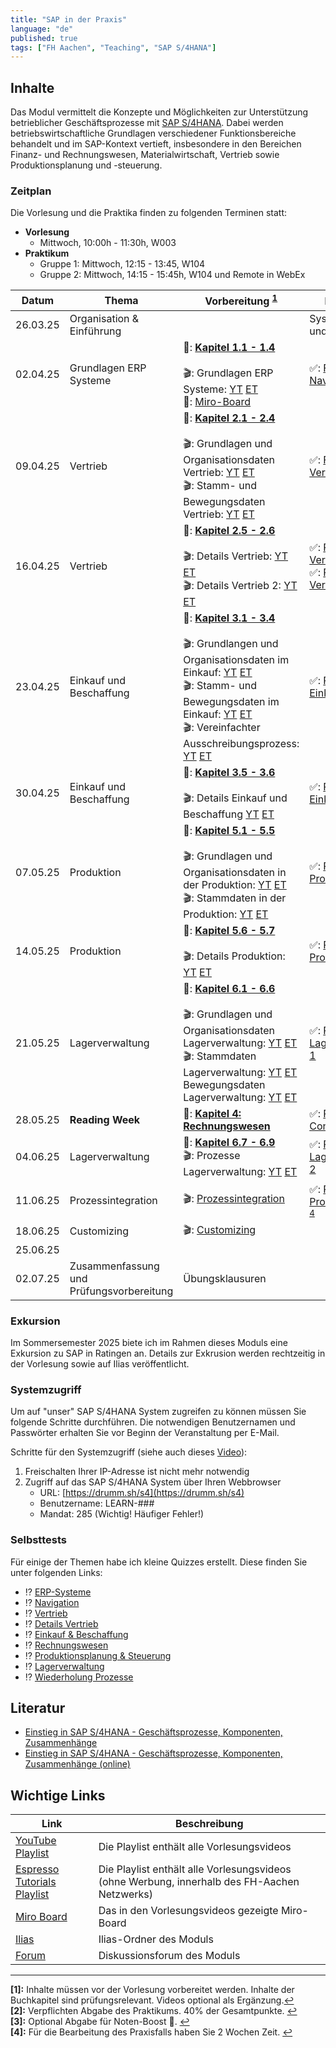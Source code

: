 ```yaml
---
title: "SAP in der Praxis"
language: "de"
published: true
tags: ["FH Aachen", "Teaching", "SAP S/4HANA"]
---
```


## Inhalte

Das Modul vermittelt die Konzepte und Möglichkeiten zur Unterstützung
betrieblicher Geschäftsprozesse mit [SAP
S/4HANA](https://en.wikipedia.org/wiki/SAP_S/4HANA). Dabei werden
betriebswirtschaftliche Grundlagen verschiedener Funktionsbereiche behandelt
und im SAP-Kontext vertieft, insbesondere in den Bereichen Finanz- und
Rechnungswesen, Materialwirtschaft, Vertrieb sowie Produktionsplanung und
-steuerung.

### Zeitplan

Die Vorlesung und die Praktika finden zu folgenden Terminen statt:

- **Vorlesung**
  - Mittwoch, 10:00h - 11:30h, W003
- **Praktikum**
  - Gruppe 1: Mittwoch, 12:15 - 13:45, W104
  - Gruppe 2: Mittwoch, 14:15 - 15:45h, W104 und Remote in WebEx

| Datum    | Thema                                    | Vorbereitung <sup id="a1">[1](#f1)</sup>                                                                                                                                                                                                                                                                                                                                                                                                                                                                                                                                                                  | Praktikum <sup id="a2">[2](#f2)</sup>                                                                                                        | Abgabe <sup id="a3">[3](#f3)</sup>           |
| -------- | ---------------------------------------- | --------------------------------------------------------------------------------------------------------------------------------------------------------------------------------------------------------------------------------------------------------------------------------------------------------------------------------------------------------------------------------------------------------------------------------------------------------------------------------------------------------------------------------------------------------------------------------------------------------- | -------------------------------------------------------------------------------------------------------------------------------------------- | -------------------------------------------- |
| 26.03.25 | Organisation & Einführung                |                                                                                                                                                                                                                                                                                                                                                                                                                                                                                                                                                                                                           | Systemzugang und ERP-Game                                                                                                                    |                                              |
| 02.04.25 | Grundlagen ERP Systeme                   | 📕: **[Kapitel 1.1 - 1.4](https://ebookcentral.proquest.com/lib/aachen/reader.action?docID=7132812&ppg=29)** <br/><br/>🎬: Grundlagen ERP Systeme: [YT](https://youtu.be/UC1czfAo_NM) [ET](https://et.training/dashboard/product/video/1103/details/737888307) <br/> 📝: [Miro-Board](https://miro.com/app/board/uXjVIIUnWxw=/)                                                                                                                                                                                                                                                                           | ✅: [Fallstudie Navigation](sap-in-der-praxis/case-study-navigation.pdf)                                                                     |                                              |
| 09.04.25 | Vertrieb                                 | 📕: **[Kapitel 2.1 - 2.4](https://ebookcentral.proquest.com/lib/aachen/reader.action?docID=7132812&ppg=105)** <br/><br/>🎬: Grundlagen und Organisationsdaten Vertrieb: [YT](https://youtu.be/kKLhCDz-0O0) [ET](https://et.training/dashboard/product/video/1103/details/737883287)<br/>🎬: Stamm- und Bewegungsdaten Vertrieb: [YT](https://youtu.be/qyHaVjo5aag) [ET](https://et.training/dashboard/product/video/1103/details/737881682)                                                                                                                                                               | ✅: [Fallstudie Vertrieb](sap-in-der-praxis/case-study-sales.pdf) <br/>                                                                      |                                              |
| 16.04.25 | Vertrieb                                 | 📕: **[Kapitel 2.5 - 2.6](https://ebookcentral.proquest.com/lib/aachen/reader.action?docID=7132812&ppg=105)**<br/><br/> 🎬: Details Vertrieb: [YT](https://youtu.be/gQ42MlvmK2Y) [ET](https://et.training/dashboard/product/video/1103/details/737878561)<br/> 🎬: Details Vertrieb 2: [YT](https://youtu.be/9CmiR8WV1V0) [ET](https://et.training/dashboard/product/video/1103/details/737875249)                                                                                                                                                                                                        | ✅: [Praxisfall Vertrieb 1](sap-in-der-praxis/tutorial-sales-1.pdf)<br/> ✅: [Praxisfall Vertrieb 2](sap-in-der-praxis/tutorial-sales-2.pdf) | Rekapitulation Praxisfall Vertrieb 1 & 2     |
| 23.04.25 | Einkauf und Beschaffung                  | 📕: **[Kapitel 3.1 - 3.4](https://ebookcentral.proquest.com/lib/aachen/reader.action?docID=7132812&ppg=199)**<br/><br/> 🎬: Grundlangen und Organisationsdaten im Einkauf: [YT](https://youtu.be/-BBgqO-JAwI) [ET](https://et.training/dashboard/product/video/1103/details/737874085)<br/>🎬: Stamm- und Bewegungsdaten im Einkauf: [YT](https://youtu.be/5XBIjopvC08) [ET](https://et.training/dashboard/product/video/1103/details/737872986)</br>🎬: Vereinfachter Ausschreibungsprozess: [YT](https://youtu.be/UQPu0Srbsow) [ET](https://et.training/dashboard/product/video/1103/details/737871992) | ✅: [Praxisfall Einkauf 1](sap-in-der-praxis/advanced-case-study-procurement.pdf)                                                            |                                              |
| 30.04.25 | Einkauf und Beschaffung                  | 📕: **[Kapitel 3.5 - 3.6](https://ebookcentral.proquest.com/lib/aachen/reader.action?docID=7132812&ppg=199)**<br/><br/> 🎬: Details Einkauf und Beschaffung [YT](https://youtu.be/LWo21SR3mms) [ET](https://et.training/dashboard/product/video/1103/details/737870009)                                                                                                                                                                                                                                                                                                                                   | ✅: [Praxisfall Einkauf 2](sap-in-der-praxis/tutorial-procurement.pdf)                                                                       | Rekapitulation Praxisfall Einkauf 2          |
| 07.05.25 | Produktion                               | 📕: **[Kapitel 5.1 - 5.5](https://ebookcentral.proquest.com/lib/aachen/reader.action?docID=7132812&ppg=375)**<br/><br/> 🎬: Grundlagen und Organisationsdaten in der Produktion: [YT](https://youtu.be/aizQCCbfL10) [ET](https://et.training/dashboard/product/video/1103/details/737867694) <br/> 🎬: Stammdaten in der Produktion: [YT](https://youtu.be/F7L6891WXPY) [ET](https://et.training/dashboard/product/video/1103/details/737864361)                                                                                                                                                          | ✅: [Praxisfall Produktion 1](sap-in-der-praxis/advanced-case-study-production.pdf)                                                          |                                              |
| 14.05.25 | Produktion                               | 📕: **[Kapitel 5.6 - 5.7](https://ebookcentral.proquest.com/lib/aachen/reader.action?docID=7132812&ppg=375)**<br/><br/> 🎬: Details Produktion: [YT](https://youtu.be/0dgUvE5MghI) [ET](https://et.training/dashboard/product/video/1103/details/737857463)                                                                                                                                                                                                                                                                                                                                               | ✅: [Praxisfall Produktion 2](sap-in-der-praxis/tutorial-production.pdf)                                                                     | Rekapitulation Praxisfall Produktion 2       |
| 21.05.25 | Lagerverwaltung                          | 📕: **[Kapitel 6.1 - 6.6](https://ebookcentral.proquest.com/lib/aachen/reader.action?docID=7132812&ppg=469)**<br/><br/> 🎬: Grundlagen und Organisationsdaten Lagerverwaltung: [YT](https://youtu.be/LOZhRZLwIIM) [ET](https://et.training/dashboard/product/video/1103/details/737853722) <br/> 🎬: Stammdaten Lagerverwaltung: [YT](https://youtu.be/DJznOxenWSk) [ET](https://et.training/dashboard/product/video/1103/details/737851489) <br/> Bewegungsdaten Lagerverwaltung: [YT](https://youtu.be/zswJgzK785A) [ET](https://et.training/dashboard/product/video/1103/details/737850408)            | ✅: [Praxisfall Lagerverwaltung 1](sap-in-der-praxis/advanced-case-study-warehouse-management.pdf)                                           |                                              |
| 28.05.25 | **Reading Week**                         | 📕: **[Kapitel 4: Rechnungswesen](https://ebookcentral.proquest.com/lib/aachen/reader.action?docID=7132812&ppg=277)**                                                                                                                                                                                                                                                                                                                                                                                                                                                                                     | ✅: [Praxisfall Controlling (TBD)]()                                                                                                         |                                              |
| 04.06.25 | Lagerverwaltung                          | 📕: **[Kapitel 6.7 - 6.9](https://ebookcentral.proquest.com/lib/aachen/reader.action?docID=7132812&ppg=469)** <br/> 🎬: Prozesse Lagerverwaltung: [YT](https://youtu.be/cbF9aSarf7I) [ET](https://et.training/dashboard/product/video/1103/details/737848915)                                                                                                                                                                                                                                                                                                                                             | ✅: [Praxisfall Lagerverwaltung 2](sap-in-der-praxis/tutorial-wm-1.pdf)                                                                      |                                              |
| 11.06.25 | Prozessintegration                       | 🎬: [Prozessintegration](https://youtu.be/PGIJz-mIL2s)                                                                                                                                                                                                                                                                                                                                                                                                                                                                                                                                                    | ✅: [Praxisfall Prozessintegration](sap-in-der-praxis/tutorial-process-integration.pdf) <sup id="a4">[4](#f4)</sup>                          | Rekapitulation Praxisfall Prozessintegration |
| 18.06.25 | Customizing                              | 🎬: [Customizing](https://youtu.be/n2CO5wT8DMc?feature=shared)                                                                                                                                                                                                                                                                                                                                                                                                                                                                                                                                            |                                                                                                                                              |                                              |
| 25.06.25 |                                          |                                                                                                                                                                                                                                                                                                                                                                                                                                                                                                                                                                                                           |                                                                                                                                              |                                              |
| 02.07.25 | Zusammenfassung und Prüfungsvorbereitung | Übungsklausuren                                                                                                                                                                                                                                                                                                                                                                                                                                                                                                                                                                                           |                                                                                                                                              |                                              |

### Exkursion

Im Sommersemester 2025 biete ich im Rahmen dieses Moduls eine Exkursion zu SAP
in Ratingen an. Details zur Exkrusion werden rechtzeitig in der Vorlesung sowie
auf Ilias veröffentlicht.

### Systemzugriff

Um auf "unser" SAP S/4HANA System zugreifen zu können müssen Sie folgende
Schritte durchführen. Die notwendigen Benutzernamen und Passwörter erhalten Sie
vor Beginn der Veranstaltung per E-Mail.

Schritte für den Systemzugriff (siehe auch dieses
[Video](https://youtu.be/kibeQuMlYKQ)):

1. Freischalten Ihrer IP-Adresse ist nicht mehr notwendig
2. Zugriff auf das SAP S/4HANA System über Ihren Webbrowser
   - URL: [https://drumm.sh/s4](https://drumm.sh/s4)
   - Benutzername: LEARN-###
   - Mandat: 285 (Wichtig! Häufiger Fehler!)

### Selbsttests

Für einige der Themen habe ich kleine Quizzes erstellt.
Diese finden Sie unter folgenden Links:

- ⁉️ [ERP-Systeme](https://quizizz.com/embed/quiz/61546f1f09d317001ea1e21a)
- ⁉️ [Navigation](https://quizizz.com/embed/quiz/61546abd3dc795001eb80745)
- ⁉️ [Vertrieb](https://quizizz.com/embed/quiz/5f78d2bffcf584001b7d464e)
- ⁉️ [Details Vertrieb](https://quizizz.com/embed/quiz/61669fc8e4831f001d10c541)
- ⁉️ [Einkauf & Beschaffung](https://quizizz.com/embed/quiz/6180353c437684001df318b8)
- ⁉️ [Rechnungswesen](https://quizizz.com/embed/quiz/60b4bab610b679001cc1895b)
- ⁉️ [Produktionsplanung & Steuerung](https://quizizz.com/embed/quiz/61a343c4a643f7001d795cc7)
- ⁉️ [Lagerverwaltung](https://quizizz.com/embed/quiz/5fd71aabcadc2b001b110072)
- ⁉️ [Wiederholung Prozesse](https://quizizz.com/join?gc=67509395)

## Literatur

- [Einstieg in SAP S/4HANA - Geschäftsprozesse, Komponenten,
  Zusammenhänge](https://www.rheinwerk-verlag.de/einstieg-in-sap-s4hana/)
- [Einstieg in SAP S/4HANA - Geschäftsprozesse, Komponenten, Zusammenhänge
  (online)](https://ebookcentral.proquest.com/lib/aachen/detail.action?docID=7132812)

## Wichtige Links

| Link                                                   | Beschreibung                                                                                 |
| ------------------------------------------------------ | -------------------------------------------------------------------------------------------- |
| [YouTube Playlist](https://drumm.sh/yt/s4)             | Die Playlist enthält alle Vorlesungsvideos                                                   |
| [Espresso Tutorials Playlist](https://drumm.sh/yt/s4)  | Die Playlist enthält alle Vorlesungsvideos (ohne Werbung, innerhalb des FH-Aachen Netzwerks) |
| [Miro Board](https://miro.com/app/board/o9J_lvLhjsk=/) | Das in den Vorlesungsvideos gezeigte Miro-Board                                              |
| [Ilias]()                                              | Ilias-Ordner des Moduls                                                                      |
| [Forum](https://forum.drumm.sh)                        | Diskussionsforum des Moduls                                                                  |

---

<b id="f1">[1]:</b> Inhalte müssen vor der Vorlesung vorbereitet werden.
Inhalte der Buchkapitel sind prüfungsrelevant. Videos optional als Ergänzung.[↩](#a1)</br>
<b id="f2">[2]:</b> Verpflichten Abgabe des Praktikums. 40% der Gesamtpunkte. [↩](#a2)</br>
<b id="f3">[3]:</b> Optional Abgabe für Noten-Boost 🚀. [↩](#a3)</br>
<b id="f4">[4]:</b> Für die Bearbeitung des Praxisfalls haben Sie 2 Wochen Zeit. [↩](#a4)</br>
